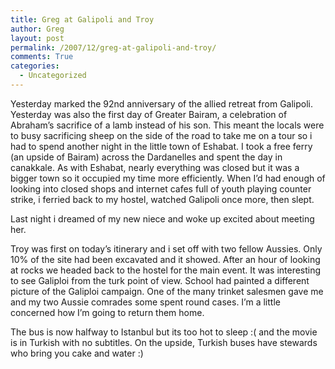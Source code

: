 ```yaml
---
title: Greg at Galipoli and Troy
author: Greg
layout: post
permalink: /2007/12/greg-at-galipoli-and-troy/
comments: True
categories:
  - Uncategorized
---
```

Yesterday marked the 92nd anniversary of the allied retreat from Galipoli. Yesterday was also the first day of Greater Bairam, a celebration of Abraham&#8217;s sacrifice of a lamb instead of his son. This meant the locals were to busy sacrificing sheep on the side of the road to take me on a tour so i had to spend another night in the little town of Eshabat. I took a free ferry (an upside of Bairam) across the Dardanelles and spent the day in canakkale. As with Eshabat, nearly everything was closed but it was a bigger town so it occupied my time more efficiently. When I&#8217;d had enough of looking into closed shops and internet cafes full of youth playing counter strike, i ferried back to my hostel, watched Galipoli once more, then slept.

Last night i dreamed of my new niece and woke up excited about meeting her.

Troy was first on today&#8217;s itinerary and i set off with two fellow Aussies. Only 10% of the site had been excavated and it showed. After an hour of looking at rocks we headed back to the hostel for the main event. It was interesting to see Galiploi from the turk point of view. School had painted a different picture of the Galiploi campaign. One of the many trinket salesmen gave me and my two Aussie comrades some spent round cases. I&#8217;m a little concerned how I&#8217;m going to return them home.

The bus is now halfway to Istanbul but its too hot to sleep :( and the movie is in Turkish with no subtitles. On the upside, Turkish buses have stewards who bring you cake and water :)